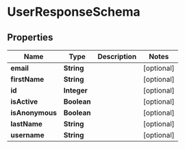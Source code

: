 # UserResponseSchema

## Properties
Name | Type | Description | Notes
------------ | ------------- | ------------- | -------------
**email** | **String** |  |  [optional]
**firstName** | **String** |  |  [optional]
**id** | **Integer** |  |  [optional]
**isActive** | **Boolean** |  |  [optional]
**isAnonymous** | **Boolean** |  |  [optional]
**lastName** | **String** |  |  [optional]
**username** | **String** |  |  [optional]
